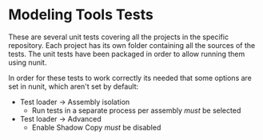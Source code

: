 Modeling Tools Tests
===================

These are several unit tests covering all the projects in the specific repository.
Each project has its own folder containing all the sources of the tests.
The unit tests have been packaged in order to allow running them using nunit.

In order for these tests to work correctly its needed that some options are set in 
nunit, which aren't set by default:
* Test loader -> Assembly isolation
    * Run tests in a separate process per assembly *must* be selected
* Test loader -> Advanced
    * Enable Shadow Copy *must* be disabled
